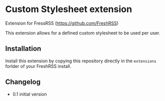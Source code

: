 # Custom Stylesheet extension

Extension for FressRSS (https://github.com/FreshRSS)

This extension allows for a defined custom stylesheet to be used per user.

## Installation
Install this extension by copying this repository directly in the `extensions` forlder of your FreshRSS install.

## Changelog

- 0.1 initial version
